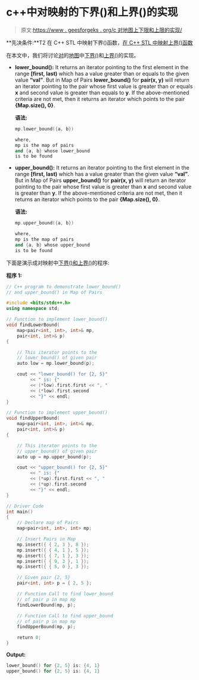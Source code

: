 # c++中对映射的下界()和上界()的实现

> 原文:[https://www . geesforgeks . org/c 对地图上下限和上限的实现/](https://www.geeksforgeeks.org/implementation-of-lower_bound-and-upper_bound-on-map-of-pairs-in-c/)

**先决条件:**T2 在 C++ STL 中映射下界()函数，[在 C++ STL 中映射上界()函数](https://www.geeksforgeeks.org/map-upper_bound-function-in-c-stl/)

在本文中，我们将讨论[对](https://www.geeksforgeeks.org/pair-in-cpp-stl/)的[地图](https://www.geeksforgeeks.org/map-associative-containers-the-c-standard-template-library-stl/)中[下界()](https://www.geeksforgeeks.org/lower_bound-in-cpp/)和[上界()](https://www.geeksforgeeks.org/upper_bound-in-cpp/)的实现。

*   **lower_bound():** It returns an iterator pointing to the first element in the range **[first, last)** which has a value greater than or equals to the given value **“val”**. But in Map of Pairs **lower_bound()** for **pair(x, y)** will return an iterator pointing to the pair whose first value is greater than or equals **x** and second value is greater than equals to **y**.
    If the above-mentioned criteria are not met, then it returns an iterator which points to the pair **{Map.size(), 0}**.

    **语法:**

    ```cpp
    mp.lower_bound({a, b})

    where,
    mp is the map of pairs
    and {a, b} whose lower_bound
    is to be found

    ```

*   **upper_bound():** It returns an iterator pointing to the first element in the range **[first, last)** which has a value greater than the given value **“val”**. But in Map of Pairs **upper_bound()** for **pair(x, y)** will return an iterator pointing to the pair whose first value is greater than **x** and second value is greater than **y**.
    If the above-mentioned criteria are not met, then it returns an iterator which points to the pair **{Map.size(), 0}**.

    **语法:**

    ```cpp
    mp.upper_bound({a, b})

    where,
    mp is the map of pairs
    and {a, b} whose upper_bound
    is to be found

    ```

下面是演示成对映射中[下界()和上界()](https://www.geeksforgeeks.org/upper_bound-and-lower_bound-for-vector-in-cpp-stl/)的程序:

**程序 1:**

```cpp
// C++ program to demonstrate lower_bound()
// and upper_bound() in Map of Pairs

#include <bits/stdc++.h>
using namespace std;

// Function to implement lower_bound()
void findLowerBound(
    map<pair<int, int>, int>& mp,
    pair<int, int>& p)
{

    // This iterator points to the
    // lower_bound() of given pair
    auto low = mp.lower_bound(p);

    cout << "lower_bound() for {2, 5}"
         << " is: {"
         << (*low).first.first << ", "
         << (*low).first.second
         << "}" << endl;
}

// Function to implement upper_bound()
void findUpperBound(
    map<pair<int, int>, int>& mp,
    pair<int, int>& p)
{

    // This iterator points to the
    // upper_bound() of given pair
    auto up = mp.upper_bound(p);

    cout << "upper_bound() for {2, 5}"
         << " is: {"
         << (*up).first.first << ", "
         << (*up).first.second
         << "}" << endl;
}

// Driver Code
int main()
{
    // Declare map of Pairs
    map<pair<int, int>, int> mp;

    // Insert Pairs in Map
    mp.insert({ { 2, 3 }, 8 });
    mp.insert({ { 4, 1 }, 5 });
    mp.insert({ { 7, 1 }, 3 });
    mp.insert({ { 9, 3 }, 1 });
    mp.insert({ { 5, 0 }, 3 });

    // Given pair {2, 5}
    pair<int, int> p = { 2, 5 };

    // Function Call to find lower_bound
    // of pair p in map mp
    findLowerBound(mp, p);

    // Function Call to find upper_bound
    // of pair p in map mp
    findUpperBound(mp, p);

    return 0;
}
```

**Output:**

```cpp
lower_bound() for {2, 5} is: {4, 1}
upper_bound() for {2, 5} is: {4, 1}

```